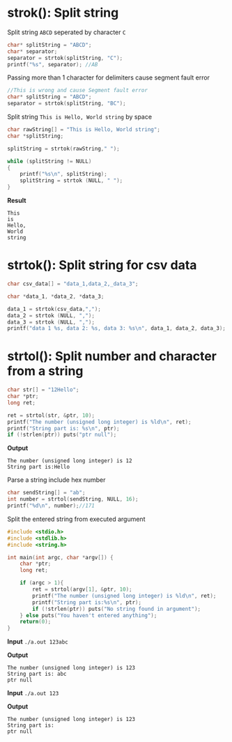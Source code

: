 # strok(): Split string

Split string ``ABCD`` seperated by character ``C``

```cpp
char* splitString = "ABCD";
char* separator;
separator = strtok(splitString, "C");
printf("%s", separator); //AB
```

Passing more than 1 character for delimiters cause segment fault error

```c
//This is wrong and cause Segment fault error
char* splitString = "ABCD";
separator = strtok(splitString, "BC");
```

Split string ``This is Hello, World string`` by space

```cpp
char rawString[] = "This is Hello, World string";
char *splitString;

splitString = strtok(rawString," ");

while (splitString != NULL)
{
    printf("%s\n", splitString);
    splitString = strtok (NULL, " ");
}
```
**Result**

```
This
is
Hello,
World
string
```

# strtok(): Split string for csv data

```c
char csv_data[] = "data_1,data_2,_data_3";

char *data_1, *data_2, *data_3;

data_1 = strtok(csv_data,",");
data_2 = strtok (NULL, ",");
data_3 = strtok (NULL, ",");
printf("data 1 %s, data 2: %s, data 3: %s\n", data_1, data_2, data_3);
```

# strtol(): Split number and character from a string 

```c
char str[] = "12Hello";
char *ptr;
long ret;

ret = strtol(str, &ptr, 10);
printf("The number (unsigned long integer) is %ld\n", ret);
printf("String part is: %s\n", ptr);
if (!strlen(ptr)) puts("ptr null");
```

**Output**

```
The number (unsigned long integer) is 12
String part is:Hello
```

Parse a string include hex number

```c
char sendString[] = "ab";
int number = strtol(sendString, NULL, 16);
printf("%d\n", number);//171
```

Split the entered string from executed argument

```c
#include <stdio.h>
#include <stdlib.h>
#include <string.h>

int main(int argc, char *argv[]) {
    char *ptr;
    long ret;

    if (argc > 1){
        ret = strtol(argv[1], &ptr, 10);
        printf("The number (unsigned long integer) is %ld\n", ret);
        printf("String part is:%s\n", ptr);
        if (!strlen(ptr)) puts("No string found in argument");
    } else puts("You haven't entered anything");   
    return(0);
}
```
**Input** ``./a.out 123abc``

**Output**

```
The number (unsigned long integer) is 123
String part is: abc
ptr null
```

**Input** ``./a.out 123``

**Output**

```
The number (unsigned long integer) is 123
String part is:
ptr null
```